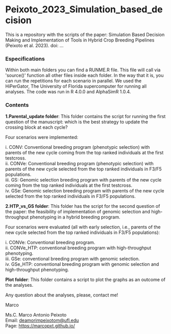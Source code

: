 # Peixoto_2023_Simulation_based_decision

This is a repository with the scripts of the paper: Simulation Based Decision Making and Implementation of Tools in Hybrid Crop Breeding Pipelines (Peixoto et al. 2023). doi: ...

### Especifications

Within both main folders you can find a RUNME.R file. This file will call via 'source()' function all other files inside each folder. In the way that it is, you can run the repetitions for each scenario in parallel. We used the HiPerGator, The University of Florida supercomputer for running all analyses. The code was run in R 4.0.0 and AlphaSimR 1.0.4.

### Contents

**1.Parental_update folder**: This folder contains the script for running the first question of the manuscript: which is the best strategy to update the crossing block at each cycle?

Four scenarios were implemented:

i. CONV: Conventional breeding program (phenotypic selection) with parents of the new cycle coming from the top ranked individuals at the first testcross.  
ii. CONVe: Conventional breeding program (phenotypic selection) with parents of the new cycle selected from the top ranked individuals in F3/F5 populations.  
iii. GS: Genomic selection breeding program with parents of the new cycle coming from the top ranked individuals at the first testcross.  
iv. GSe: Genomic selection breeding program with parents of the new cycle selected from the top ranked individuals in F3/F5 populations.  

**2.HTP_vs_GS folder**: This folder has the script for the second question of the paper: the feasibility of implementation of genomic selection and high-throughput phenotyping in a hybrid breeding program.

Four scenarios were evaluated (all with early selection, i.e., parents of the new cycle selected from the top ranked individuals in F3/F5 populations):

i. CONVe: Conventional breeding program.   
ii. CONVe_HTP: conventional breeding program with high-throughput phenotyping.   
iii. GSe: conventional breeding program with genomic selection.   
iv. GSe_HTP: conventional breeding program with genomic selection and high-throughput phenotyping.   

**Plot folder**: This folder contains a script to plot the graphs as an outcome of the analyses.

Any question about the analyses, please, contact me!

Marco


Ms.C. Marco Antonio Peixoto  
Email: deamorimpeixotom@ufl.edu  
Page: https://marcopxt.github.io/  
